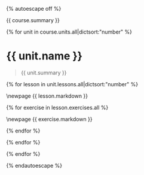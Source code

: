 {% autoescape off %}

{{ course.summary }}

{% for unit in course.units.all|dictsort:"number" %}

# {{ unit.name }}

> {{ unit.summary }}

{% for lesson in unit.lessons.all|dictsort:"number" %}

\newpage
{{ lesson.markdown }}

{% for exercise in lesson.exercises.all %}

\newpage
{{ exercise.markdown }}

{% endfor %}

{% endfor %}

{% endfor %}

{% endautoescape %}
